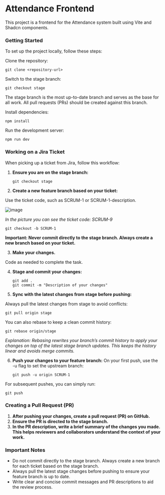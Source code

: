 # Attendance Frontend

This project is a frontend for the Attendance system built using Vite and Shadcn components.

### Getting Started

To set up the project locally, follow these steps:

Clone the repository:

   ```
   git clone <repository-url>
   ```

Switch to the stage branch:

   ```
   git checkout stage
   ```

The stage branch is the most up-to-date branch and serves as the base for all work. All pull requests (PRs) should be created against this branch.

Install dependencies:

   ```
   npm install
   ```

Run the development server:

   ```
   npm run dev
   ```

### Working on a Jira Ticket

When picking up a ticket from Jira, follow this workflow:

1. **Ensure you are on the stage branch:**

   ```
   git checkout stage
   ```

2. **Create a new feature branch based on your ticket:**

Use the ticket code, such as SCRUM-1 or SCRUM-1-description.

![image](https://github.com/user-attachments/assets/d3bb4960-ed7a-4e83-b586-7861ce1b5ca5)

*In the picture you can see the ticket code: SCRUM-9*

```
git checkout -b SCRUM-1
```

**Important: Never commit directly to the stage branch. Always create a new branch based on your ticket.**

3. **Make your changes.**

Code as needed to complete the task.

4. **Stage and commit your changes:**

   ```
   git add .
   git commit -m "Description of your changes"
   ```

5. **Sync with the latest changes from stage before pushing:**

Always pull the latest changes from stage to avoid conflicts:

   ```
   git pull origin stage
   ```

You can also rebase to keep a clean commit history:

   ```
   git rebase origin/stage
   ```

_Explanation: Rebasing rewrites your branch’s commit history to apply your changes on top of the latest stage branch updates. This keeps the history linear and avoids merge commits._

6. **Push your changes to your feature branch:**
On your first push, use the -u flag to set the upstream branch:

   ```
   git push -u origin SCRUM-1
   ```

For subsequent pushes, you can simply run:

   ```
   git push
   ```

### Creating a Pull Request (PR)

1. **After pushing your changes, create a pull request (PR) on GitHub.**
2. **Ensure the PR is directed to the stage branch.**
3. **In the PR description, write a brief summary of the changes you made. This helps reviewers and collaborators understand the context of your work.**

### Important Notes

- Do not commit directly to the stage branch. Always create a new branch for each ticket based on the stage branch.
- Always pull the latest stage changes before pushing to ensure your feature branch is up to date.
- Write clear and concise commit messages and PR descriptions to aid the review process.

